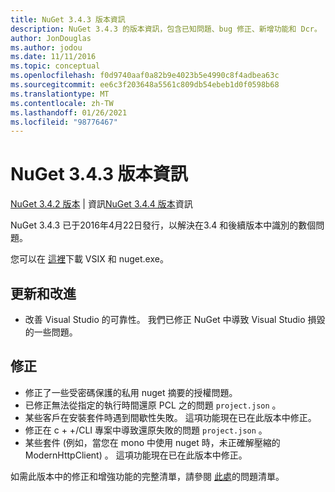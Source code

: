 ```yaml
---
title: NuGet 3.4.3 版本資訊
description: NuGet 3.4.3 的版本資訊，包含已知問題、bug 修正、新增功能和 Dcr。
author: JonDouglas
ms.author: jodou
ms.date: 11/11/2016
ms.topic: conceptual
ms.openlocfilehash: f0d9740aaf0a82b9e4023b5e4990c8f4adbea63c
ms.sourcegitcommit: ee6c3f203648a5561c809db54ebeb1d0f0598b68
ms.translationtype: MT
ms.contentlocale: zh-TW
ms.lasthandoff: 01/26/2021
ms.locfileid: "98776467"
---
```

# <a name="nuget-343-release-notes"></a>NuGet 3.4.3 版本資訊

[NuGet 3.4.2 版本](../release-notes/nuget-3.4.2.md)  |  資訊[NuGet 3.4.4 版本](../release-notes/nuget-3.4.4.md)資訊

NuGet 3.4.3 已于2016年4月22日發行，以解決在3.4 和後續版本中識別的數個問題。

您可以在 [這裡](https://dist.nuget.org/index.html)下載 VSIX 和 nuget.exe。

## <a name="updates-and-improvements"></a>更新和改進

* 改善 Visual Studio 的可靠性。 我們已修正 NuGet 中導致 Visual Studio 損毀的一些問題。

## <a name="fixes"></a>修正

* 修正了一些受密碼保護的私用 nuget 摘要的授權問題。
* 已修正無法從指定的執行時間還原 PCL 之的問題 `project.json` 。
* 某些客戶在安裝套件時遇到間歇性失敗。 這項功能現在已在此版本中修正。
* 修正在 c + +/CLI 專案中導致還原失敗的問題 `project.json` 。
* 某些套件 (例如，當您在 mono 中使用 nuget 時，未正確解壓縮的 ModernHttpClient) 。 這項功能現在已在此版本中修正。

如需此版本中的修正和增強功能的完整清單，請參閱 [此處](https://github.com/NuGet/Home/issues?q=is%3Aissue+milestone%3A3.4.3+is%3Aclosed)的問題清單。